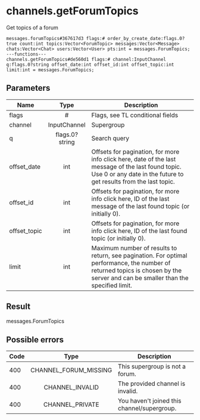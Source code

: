 # channels.getForumTopics
Get topics of a forum

```
messages.forumTopics#367617d3 flags:# order_by_create_date:flags.0?true count:int topics:Vector<ForumTopic> messages:Vector<Message> chats:Vector<Chat> users:Vector<User> pts:int = messages.ForumTopics;
---functions---
channels.getForumTopics#de560d1 flags:# channel:InputChannel q:flags.0?string offset_date:int offset_id:int offset_topic:int limit:int = messages.ForumTopics;
```

## Parameters
| Name | Type | Description |
| ---- | :----: | ----------- |
| flags | # | Flags, see TL conditional fields |
| channel | InputChannel | Supergroup |
| q | flags.0?string | Search query |
| offset_date | int | Offsets for pagination, for more info click here, date of the last message of the last found topic. Use 0 or any date in the future to get results from the last topic. |
| offset_id | int | Offsets for pagination, for more info click here, ID of the last message of the last found topic (or initially 0). |
| offset_topic | int | Offsets for pagination, for more info click here, ID of the last found topic (or initially 0). |
| limit | int | Maximum number of results to return, see pagination. For optimal performance, the number of returned topics is chosen by the server and can be smaller than the specified limit. |


## Result
messages.ForumTopics

## Possible errors
| Code | Type | Description |
| ---- | :----: | ----------- |
| 400 | CHANNEL_FORUM_MISSING | This supergroup is not a forum. |
| 400 | CHANNEL_INVALID | The provided channel is invalid. |
| 400 | CHANNEL_PRIVATE | You haven't joined this channel/supergroup. |

